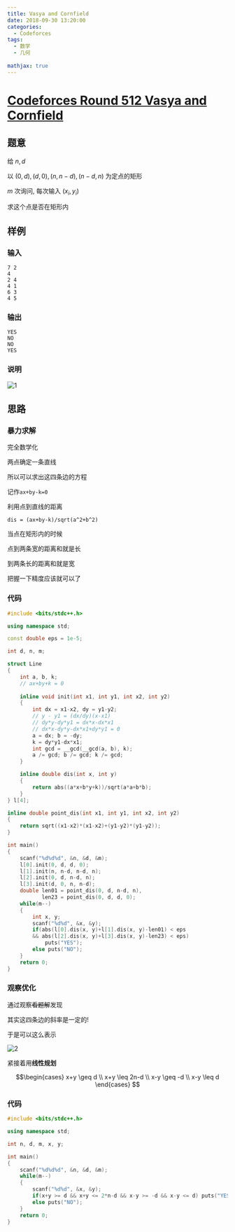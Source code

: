 ```yaml
---
title: Vasya and Cornfield 
date: 2018-09-30 13:20:00
categories:
  - Codeforces
tags: 
  - 数学
  - 几何
 
mathjax: true
---
```

# [Codeforces Round 512 Vasya and Cornfield](http://codeforces.com/contest/1030/problem/B)

## 题意

给 $n,d$

以 $(0,d),(d,0),(n,n-d),(n-d,n)$ 为定点的矩形

$m$ 次询问, 每次输入 $(x_i,y_i)$

求这个点是否在矩形内

## 样例

### 输入 

    7 2
    4
    2 4
    4 1
    6 3
    4 5

### 输出

    YES
    NO
    NO
    YES

### 说明

![1](https://cdn.jsdelivr.net/gh/KaizynX/cdn/img/posts/CodeforcesR512div2B/1.png)

## 思路

### 暴力求解

完全数学化

两点确定一条直线

所以可以求出这四条边的方程

记作`ax+by-k=0`

利用点到直线的距离

`dis = (ax+by-k)/sqrt(a^2+b^2)`

当点在矩形内的时候

点到两条宽的距离和就是长

到两条长的距离和就是宽

把握一下精度应该就可以了

### 代码
```cpp
#include <bits/stdc++.h>

using namespace std;

const double eps = 1e-5;

int d, n, m;

struct Line
{
	int a, b, k;
	// ax+by+k = 0
	
	inline void init(int x1, int y1, int x2, int y2)
	{
		int dx = x1-x2, dy = y1-y2;
		// y - y1 = (dx/dy)(x-x1)
		// dy*y-dy*y1 = dx*x-dx*x1
		// dx*x-dy*y-dx*x1+dy*y1 = 0
		a = dx; b = -dy;
		k = dy*y1-dx*x1;
		int gcd = __gcd(__gcd(a, b), k);
		a /= gcd; b /= gcd; k /= gcd;
	}

	inline double dis(int x, int y)
	{
		return abs((a*x+b*y+k))/sqrt(a*a+b*b);
	}
} l[4];

inline double point_dis(int x1, int y1, int x2, int y2)
{
	return sqrt((x1-x2)*(x1-x2)+(y1-y2)*(y1-y2));
}

int main()
{
	scanf("%d%d%d", &n, &d, &m);
	l[0].init(0, d, d, 0);
	l[1].init(n, n-d, n-d, n);
	l[2].init(0, d, n-d, n);
	l[3].init(d, 0, n, n-d);
	double len01 = point_dis(0, d, n-d, n),
		   len23 = point_dis(0, d, d, 0);
	while(m--)
	{
		int x, y;
		scanf("%d%d", &x, &y);
		if(abs(l[0].dis(x, y)+l[1].dis(x, y)-len01) < eps
		&& abs(l[2].dis(x, y)+l[3].dis(x, y)-len23) < eps)
			puts("YES");
		else puts("NO");
	}
	return 0;
}
```

### 观察优化

通过观察~~看题解~~发现

其实这四条边的斜率是一定的!

于是可以这么表示

![2](https://cdn.jsdelivr.net/gh/KaizynX/cdn/img/posts/CodeforcesR512div2B/2.png)

紧接着用**线性规划**

$$\begin{cases}
x+y \geq d \\
x+y \leq 2n-d \\
x-y \geq -d \\
x-y \leq d 
\end{cases}
$$

### 代码
```cpp
#include <bits/stdc++.h>

using namespace std;

int n, d, m, x, y;

int main()
{
	scanf("%d%d%d", &n, &d, &m);
	while(m--)
	{
		scanf("%d%d", &x, &y);
		if(x+y >= d && x+y <= 2*n-d && x-y >= -d && x-y <= d) puts("YES");
		else puts("NO");
	}
	return 0;
}
```
